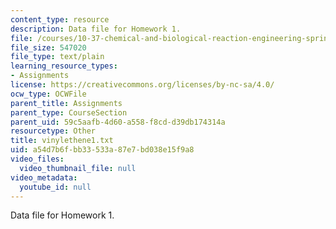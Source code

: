 ```yaml
---
content_type: resource
description: Data file for Homework 1.
file: /courses/10-37-chemical-and-biological-reaction-engineering-spring-2007/a54d7b6fbb33533a87e7bd038e15f9a8_vinylethene1.txt
file_size: 547020
file_type: text/plain
learning_resource_types:
- Assignments
license: https://creativecommons.org/licenses/by-nc-sa/4.0/
ocw_type: OCWFile
parent_title: Assignments
parent_type: CourseSection
parent_uid: 59c5aafb-4d60-a558-f8cd-d39db174314a
resourcetype: Other
title: vinylethene1.txt
uid: a54d7b6f-bb33-533a-87e7-bd038e15f9a8
video_files:
  video_thumbnail_file: null
video_metadata:
  youtube_id: null
---
```

Data file for Homework 1.